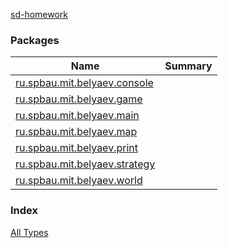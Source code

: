 [sd-homework](.)

### Packages

| Name | Summary |
|---|---|
| [ru.spbau.mit.belyaev.console](ru.spbau.mit.belyaev.console/index.md) |  |
| [ru.spbau.mit.belyaev.game](ru.spbau.mit.belyaev.game/index.md) |  |
| [ru.spbau.mit.belyaev.main](ru.spbau.mit.belyaev.main/index.md) |  |
| [ru.spbau.mit.belyaev.map](ru.spbau.mit.belyaev.map/index.md) |  |
| [ru.spbau.mit.belyaev.print](ru.spbau.mit.belyaev.print/index.md) |  |
| [ru.spbau.mit.belyaev.strategy](ru.spbau.mit.belyaev.strategy/index.md) |  |
| [ru.spbau.mit.belyaev.world](ru.spbau.mit.belyaev.world/index.md) |  |

### Index

[All Types](alltypes/index.md)